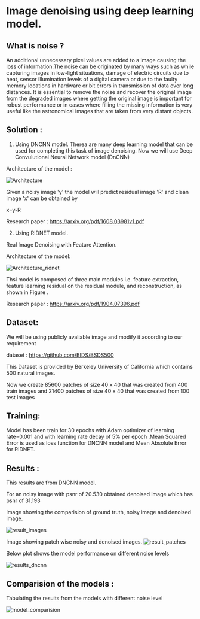 # Image denoising using deep learning model.

## What is noise ?

  An additional unnecessary pixel values are added to a image causing the loss of information.The noise can be originated by many ways such as while capturing images in low-light situations, damage of electric circuits due to heat, sensor illumination levels of a digital camera or due to the faulty memory locations in hardware or bit errors in transmission of data over long distances.
  It is essential to remove the noise and recover the original image from the degraded images where getting the original image is important for robust performance or in cases where filling the missing information is very useful like the astronomical images that are taken from very distant objects.


## Solution :

1) Using DNCNN model.
Therea are many deep learning model that can be used for completing this task of image denoising. Now we will use Deep Convulutional Neural Network model (DnCNN)

Architecture of the model : 

![Architecture](https://user-images.githubusercontent.com/47601858/115210654-6e807280-a11c-11eb-8456-b0930aa15c7c.JPG)


Given a noisy image 'y' the model will predict residual image 'R' and clean image 'x' can be obtained by 

x=y-R

Research paper : https://arxiv.org/pdf/1608.03981v1.pdf

2) Using RIDNET model.

Real Image Denoising with Feature Attention.

Architecture of the model:

![Architecture_ridnet](https://user-images.githubusercontent.com/47601858/115831886-cde9c580-a42f-11eb-9b9a-b7378c054fa8.JPG)

Thsi model is composed of three main modules i.e. feature extraction, feature learning residual on the residual module, and reconstruction, as shown in Figure .

Research paper : https://arxiv.org/pdf/1904.07396.pdf


## Dataset: 

We will be using publicly avaliable image and modify it according to our requirement 

dataset : https://github.com/BIDS/BSDS500

This Dataset is provided by Berkeley University of California which contains 500 natural images.

Now we create 85600 patches of size 40 x 40 that was created from 400 train images and
21400 patches of size 40 x 40 that was created from 100 test images 

## Training:

Model has been train for 30 epochs with Adam optimizer of learning rate=0.001 and with learning rate decay of 5% per epoch
.Mean Squared Error is used as loss function for DNCNN model and Mean Absolute Error for RIDNET.

## Results :

This results are from DNCNN model.

For an noisy image with psnr of 20.530 obtained denoised image which has psnr of 31.193

Image showing the comparision of ground truth, noisy image and denoised image.

![result_images](https://user-images.githubusercontent.com/47601858/115210102-e732ff00-a11b-11eb-9881-92521a7e84a6.JPG)

Image showing patch wise noisy and denoised images.
![result_patches](https://user-images.githubusercontent.com/47601858/115210524-501a7700-a11c-11eb-8950-ca5897e61a72.JPG)

Below plot shows the model performance on different noise levels

![results_dncnn](https://user-images.githubusercontent.com/47601858/115216274-f74ddd00-a121-11eb-8ecc-84bac484b3c4.JPG)

## Comparision of the models :

Tabulating the results from the models with different noise level 

![model_comparision](https://user-images.githubusercontent.com/47601858/115832522-9d565b80-a430-11eb-8dc6-d1eda1be99fe.JPG)

